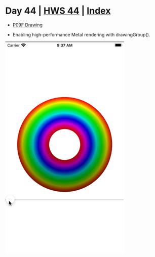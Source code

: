 # Day 44 | [HWS 44](https://www.hackingwithswift.com/100/swiftui/44) | [Index](https://github.com/JulesMoorhouse/100DaysOfSwiftUI/blob/main/README.md)

- [P09F Drawing](https://github.com/JulesMoorhouse/100DaysOfSwiftUI/blob/main/P09F%20Drawing/P09F%20Drawing/ContentView.swift) 

- Enabling high-performance Metal rendering with drawingGroup().

<img src="../Images/day44f.gif">

